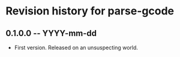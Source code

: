 # Revision history for parse-gcode

## 0.1.0.0 -- YYYY-mm-dd

* First version. Released on an unsuspecting world.
